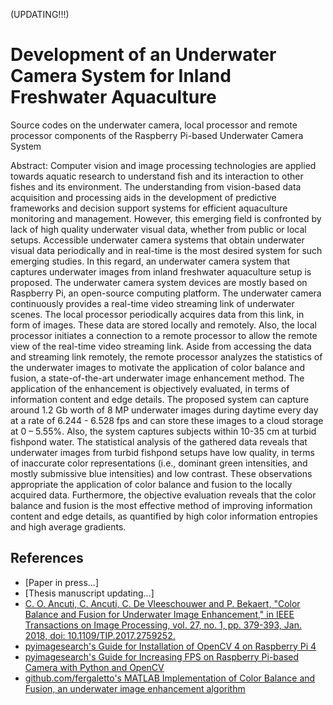 (UPDATING!!!)

# Development of an Underwater Camera System for Inland Freshwater Aquaculture
Source codes on the underwater camera, local processor and remote processor components of the Raspberry Pi-based Underwater Camera System

Abstract:
Computer vision and image processing technologies are applied towards aquatic research to understand fish and its interaction to other fishes and its environment. The understanding from vision-based data acquisition and processing aids in the development of predictive frameworks and decision support systems for efficient aquaculture monitoring and management. However, this emerging field is confronted by lack of high quality underwater visual data, whether from public or local setups. Accessible underwater camera systems that obtain underwater visual data periodically and in real-time is the most desired system for such emerging studies. In this regard, an underwater camera system that captures underwater images from inland freshwater aquaculture setup is proposed. The underwater camera system devices are mostly based on Raspberry Pi, an open-source computing platform. The underwater camera continuously provides a real-time video streaming link of underwater scenes. The local processor periodically acquires data from this link, in form of images. These data are stored locally and remotely. Also, the local processor initiates a connection to a remote processor to allow the remote view of the real-time video streaming link. Aside from accessing the data and streaming link remotely, the remote processor analyzes the statistics of the underwater images to motivate the application of color balance and fusion, a state-of-the-art underwater image enhancement method. The application of the enhancement is objectively evaluated, in terms of information content and edge details. The proposed system can capture around 1.2 Gb worth of 8 MP underwater images during daytime every day at a rate of 6.244 - 6.528 fps and can store these images to a cloud storage at 0 – 5.55%. Also, the system captures subjects within 10-35 cm at turbid fishpond water. The statistical analysis of the gathered data reveals that underwater images from turbid fishpond setups have low quality, in terms of inaccurate color representations (i.e., dominant green intensities, and mostly submissive blue intensities) and low contrast. These observations appropriate the application of color balance and fusion to the locally acquired data. Furthermore, the objective evaluation reveals that the color balance and fusion is the most effective method of improving information content and edge details, as quantified by high color information entropies and high average gradients. 

## References
* [Paper in press...]
* [Thesis manuscript updating...]
* [C. O. Ancuti, C. Ancuti, C. De Vleeschouwer and P. Bekaert, "Color Balance and Fusion for Underwater Image Enhancement," in IEEE Transactions on Image Processing, vol. 27, no. 1, pp. 379-393, Jan. 2018, doi: 10.1109/TIP.2017.2759252.](https://doi.org/10.1109/TIP.2017.2759252)
* [pyimagesearch's Guide for Installation of OpenCV 4 on Raspberry Pi 4](https://www.pyimagesearch.com/2019/09/16/install-opencv-4-on-raspberry-pi-4-and-raspbian-buster/)
* [pyimagesearch's Guide for Increasing FPS on Raspberry Pi-based Camera with Python and OpenCV](https://www.pyimagesearch.com/2015/12/28/increasing-raspberry-pi-fps-with-python-and-opencv/)
* [github.com/fergaletto's MATLAB Implementation of Color Balance and Fusion, an underwater image enhancement algorithm](https://github.com/fergaletto/Color-Balance-and-fusion-for-underwater-image-enhancement.-.)
